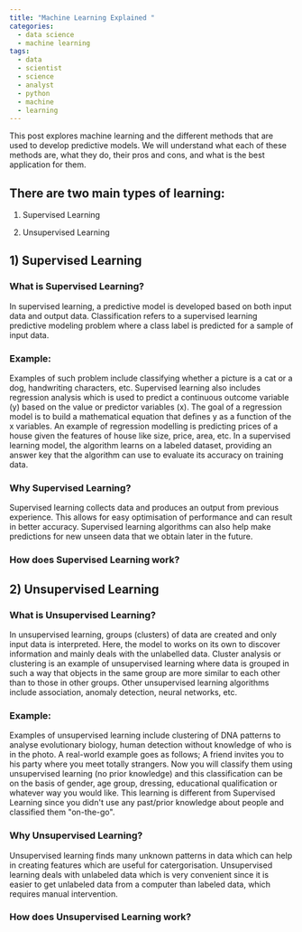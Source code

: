 ```yaml
---
title: "Machine Learning Explained "
categories:
  - data science
  - machine learning
tags:
  - data
  - scientist
  - science
  - analyst
  - python
  - machine
  - learning
---
```


This post explores machine learning and the different methods that are used to develop predictive models. We will understand what each of these methods are, what they do, their pros and cons, and what is the best application for them. 

## There are two main types of learning:

1) Supervised Learning

2) Unsupervised Learning


## 1) Supervised Learning 

### What is Supervised Learning?

In supervised learning, a predictive model is developed based on both input data and output data. Classification refers to a supervised learning predictive modeling problem where a class label is predicted for a sample of input data. 

### Example:

Examples of such problem include classifying whether a picture is a cat or a dog, handwriting characters, etc. Supervised learning also includes regression analysis which is used to predict a continuous outcome variable (y) based on the value or predictor variables (x). The goal of a regression model is to build a mathematical equation that defines y as a function of the x variables. An example of regression modelling is predicting prices of a house given the features of house like size, price, area, etc. In a supervised learning model, the algorithm learns on a labeled dataset, providing an answer key that the algorithm can use to evaluate its accuracy on training data.

### Why Supervised Learning?

Supervised learning collects data and produces an output from previous experience. This allows for easy optimisation of performance and can result in better accuracy. Supervised learning algorithms can also help make predictions for new unseen data that we obtain later in the future.

### How does Supervised Learning work?

## 2) Unsupervised Learning

### What is Unsupervised Learning?

In unsupervised learning, groups (clusters) of data are created and only input data is interpreted. Here, the model to works on its own to discover information and mainly deals with the unlabelled data. Cluster analysis or clustering is an example of unsupervised learning where data is grouped in such a way that objects in the same group are more similar to each other than to those in other groups. Other unsupervised learning algorithms include association, anomaly detection, neural networks, etc. 

### Example:

Examples of unsupervised learning include clustering of DNA patterns to analyse evolutionary biology, human detection without knowledge of who is in the photo. A real-world example goes as follows; A friend invites you to his party where you meet totally strangers. Now you will classify them using unsupervised learning (no prior knowledge) and this classification can be on the basis of gender, age group, dressing, educational qualification or whatever way you would like. This learning is different from Supervised Learning since you didn't use any past/prior knowledge about people and classified them "on-the-go".

### Why Unsupervised Learning?

Unsupervised learning finds many unknown patterns in data which can help in creating features which are useful for catergorisation. Unsupervised learning deals with unlabeled data which is very convenient since it is easier to get unlabeled data from a computer than labeled data, which requires manual intervention. 

### How does Unsupervised Learning work?
